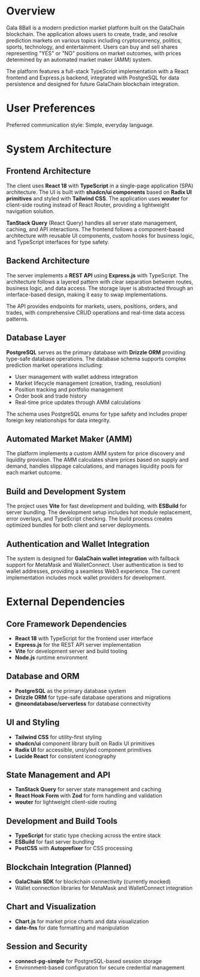 # Overview

Gala 8Ball is a modern prediction market platform built on the GalaChain blockchain. The application allows users to create, trade, and resolve prediction markets on various topics including cryptocurrency, politics, sports, technology, and entertainment. Users can buy and sell shares representing "YES" or "NO" positions on market outcomes, with prices determined by an automated market maker (AMM) system.

The platform features a full-stack TypeScript implementation with a React frontend and Express.js backend, integrated with PostgreSQL for data persistence and designed for future GalaChain blockchain integration.

# User Preferences

Preferred communication style: Simple, everyday language.

# System Architecture

## Frontend Architecture
The client uses **React 18** with **TypeScript** in a single-page application (SPA) architecture. The UI is built with **shadcn/ui components** based on **Radix UI primitives** and styled with **Tailwind CSS**. The application uses **wouter** for client-side routing instead of React Router, providing a lightweight navigation solution.

**TanStack Query** (React Query) handles all server state management, caching, and API interactions. The frontend follows a component-based architecture with reusable UI components, custom hooks for business logic, and TypeScript interfaces for type safety.

## Backend Architecture
The server implements a **REST API** using **Express.js** with TypeScript. The architecture follows a layered pattern with clear separation between routes, business logic, and data access. The storage layer is abstracted through an interface-based design, making it easy to swap implementations.

The API provides endpoints for markets, users, positions, orders, and trades, with comprehensive CRUD operations and real-time data access patterns.

## Database Layer
**PostgreSQL** serves as the primary database with **Drizzle ORM** providing type-safe database operations. The database schema supports complex prediction market operations including:
- User management with wallet address integration
- Market lifecycle management (creation, trading, resolution)
- Position tracking and portfolio management
- Order book and trade history
- Real-time price updates through AMM calculations

The schema uses PostgreSQL enums for type safety and includes proper foreign key relationships for data integrity.

## Automated Market Maker (AMM)
The platform implements a custom AMM system for price discovery and liquidity provision. The AMM calculates share prices based on supply and demand, handles slippage calculations, and manages liquidity pools for each market outcome.

## Build and Development System
The project uses **Vite** for fast development and building, with **ESBuild** for server bundling. The development setup includes hot module replacement, error overlays, and TypeScript checking. The build process creates optimized bundles for both client and server deployments.

## Authentication and Wallet Integration
The system is designed for **GalaChain wallet integration** with fallback support for MetaMask and WalletConnect. User authentication is tied to wallet addresses, providing a seamless Web3 experience. The current implementation includes mock wallet providers for development.

# External Dependencies

## Core Framework Dependencies
- **React 18** with TypeScript for the frontend user interface
- **Express.js** for the REST API server implementation
- **Vite** for development server and build tooling
- **Node.js** runtime environment

## Database and ORM
- **PostgreSQL** as the primary database system
- **Drizzle ORM** for type-safe database operations and migrations
- **@neondatabase/serverless** for database connectivity

## UI and Styling
- **Tailwind CSS** for utility-first styling
- **shadcn/ui** component library built on Radix UI primitives
- **Radix UI** for accessible, unstyled component primitives
- **Lucide React** for consistent iconography

## State Management and API
- **TanStack Query** for server state management and caching
- **React Hook Form** with **Zod** for form handling and validation
- **wouter** for lightweight client-side routing

## Development and Build Tools
- **TypeScript** for static type checking across the entire stack
- **ESBuild** for fast server bundling
- **PostCSS** with **Autoprefixer** for CSS processing

## Blockchain Integration (Planned)
- **GalaChain SDK** for blockchain connectivity (currently mocked)
- Wallet connection libraries for MetaMask and WalletConnect integration

## Chart and Visualization
- **Chart.js** for market price charts and data visualization
- **date-fns** for date formatting and manipulation

## Session and Security
- **connect-pg-simple** for PostgreSQL-based session storage
- Environment-based configuration for secure credential management